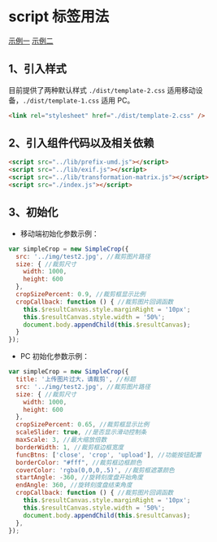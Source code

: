# script 标签用法

[示例一](examples/test-1.html)
[示例二](examples/test-2.html)

## 1、引入样式

目前提供了两种默认样式 `./dist/template-2.css` 适用移动设备，`./dist/template-1.css` 适用 PC。

```html
<link rel="stylesheet" href="./dist/template-2.css" />
```

## 2、引入组件代码以及相关依赖

```html
<script src="../lib/prefix-umd.js"></script>
<script src="../lib/exif.js"></script>
<script src="../lib/transformation-matrix.js"></script>
<script src="./index.js"></script>
```

## 3、初始化

- 移动端初始化参数示例：

```javascript
var simpleCrop = new SimpleCrop({
  src: '../img/test2.jpg', //裁剪图片路径
  size: { //裁剪尺寸
    width: 1000,
    height: 600
  },
  cropSizePercent: 0.9, //裁剪框显示比例
  cropCallback: function () { //裁剪图片回调函数
    this.$resultCanvas.style.marginRight = '10px';
    this.$resultCanvas.style.width = '50%';
    document.body.appendChild(this.$resultCanvas);
  }
});
```

- PC 初始化参数示例：

```javascript
var simpleCrop = new SimpleCrop({
  title: '上传图片过大，请裁剪', //标题
  src: '../img/test2.jpg', //裁剪图片路径
  size: { //裁剪尺寸
    width: 1000,
    height: 600
  },
  cropSizePercent: 0.65, //裁剪框显示比例
  scaleSlider: true, //是否显示滑动控制条
  maxScale: 3, //最大缩放倍数
  borderWidth: 1, //裁剪框边框宽度
  funcBtns: ['close', 'crop', 'upload'], //功能按钮配置
  borderColor: "#fff", //裁剪框边框颜色
  coverColor: 'rgba(0,0,0,.5)', //裁剪框遮罩颜色
  startAngle: -360, //旋转刻度盘开始角度
  endAngle: 360, //旋转刻度盘结束角度
  cropCallback: function () { //裁剪图片回调函数
    this.$resultCanvas.style.marginRight = '10px';
    this.$resultCanvas.style.width = '50%';
    document.body.appendChild(this.$resultCanvas);
  },
});
```